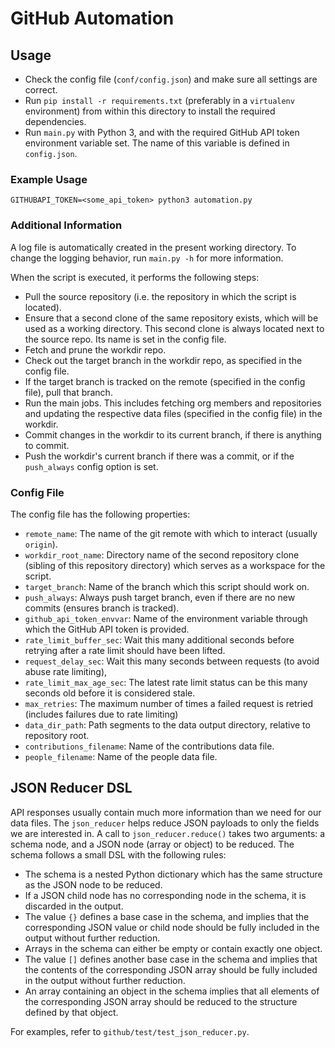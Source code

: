 # GitHub Automation
## Usage
- Check the config file (`conf/config.json`) and make sure all settings are correct.
- Run `pip install -r requirements.txt` (preferably in a `virtualenv` environment) from within this directory to
  install the required dependencies.
- Run `main.py` with Python 3, and with the required GitHub API token environment variable set. The name of this
  variable is defined in `config.json`. 
  
### Example Usage
```
GITHUBAPI_TOKEN=<some_api_token> python3 automation.py 
```

### Additional Information
A log file is automatically created in the present working directory. To change the logging behavior, run `main.py -h`
for more information.

When the script is executed, it performs the following steps:
- Pull the source repository (i.e. the repository in which the script is located).
- Ensure that a second clone of the same repository exists, which will be used as a working directory. This second clone
  is always located next to the source repo. Its name is set in the config file.
- Fetch and prune the workdir repo.
- Check out the target branch in the workdir repo, as specified in the config file.
- If the target branch is tracked on the remote (specified in the config file), pull that branch.
- Run the main jobs. This includes fetching org members and repositories and updating the respective data files
  (specified in the config file) in the workdir.
- Commit changes in the workdir to its current branch, if there is anything to commit.
- Push the workdir's current branch if there was a commit, or if the `push_always` config option is set.

### Config File
The config file has the following properties:
- `remote_name`: The name of the git remote with which to interact (usually `origin`).
- `workdir_root_name`: Directory name of the second repository clone (sibling of this repository directory) which serves
  as a workspace for the script.
- `target_branch`: Name of the branch which this script should work on.
- `push_always`: Always push target branch, even if there are no new commits (ensures branch is tracked).
- `github_api_token_envvar`: Name of the environment variable through which the GitHub API token is provided.
- `rate_limit_buffer_sec`: Wait this many additional seconds before retrying after a rate limit should have been lifted.
- `request_delay_sec`: Wait this many seconds between requests (to avoid abuse rate limiting),
- `rate_limit_max_age_sec`: The latest rate limit status can be this many seconds old before it is considered stale.
- `max_retries`: The maximum number of times a failed request is retried (includes failures due to rate limiting)
- `data_dir_path`: Path segments to the data output directory, relative to repository root.
- `contributions_filename`: Name of the contributions data file.
- `people_filename`: Name of the people data file.

## JSON Reducer DSL
API responses usually contain much more information than we need for our data files. The `json_reducer` helps reduce
JSON payloads to only the fields we are interested in. A call to `json_reducer.reduce()` takes two arguments: a schema
node, and a JSON node (array or object) to be reduced. The schema follows a small DSL with the following rules:
- The schema is a nested Python dictionary which has the same structure as the JSON node to be reduced.
- If a JSON child node has no corresponding node in the schema, it is discarded in the output.
- The value `{}` defines a base case in the schema, and implies that the corresponding JSON value or child node should
  be fully included in the output without further reduction.
- Arrays in the schema can either be empty or contain exactly one object.
- The value `[]` defines another base case in the schema and implies that the contents of the corresponding JSON array
  should be fully included in the output without further reduction.
- An array containing an object in the schema implies that all elements of the corresponding JSON array should be
  reduced to the structure defined by that object.

For examples, refer to `github/test/test_json_reducer.py`.

